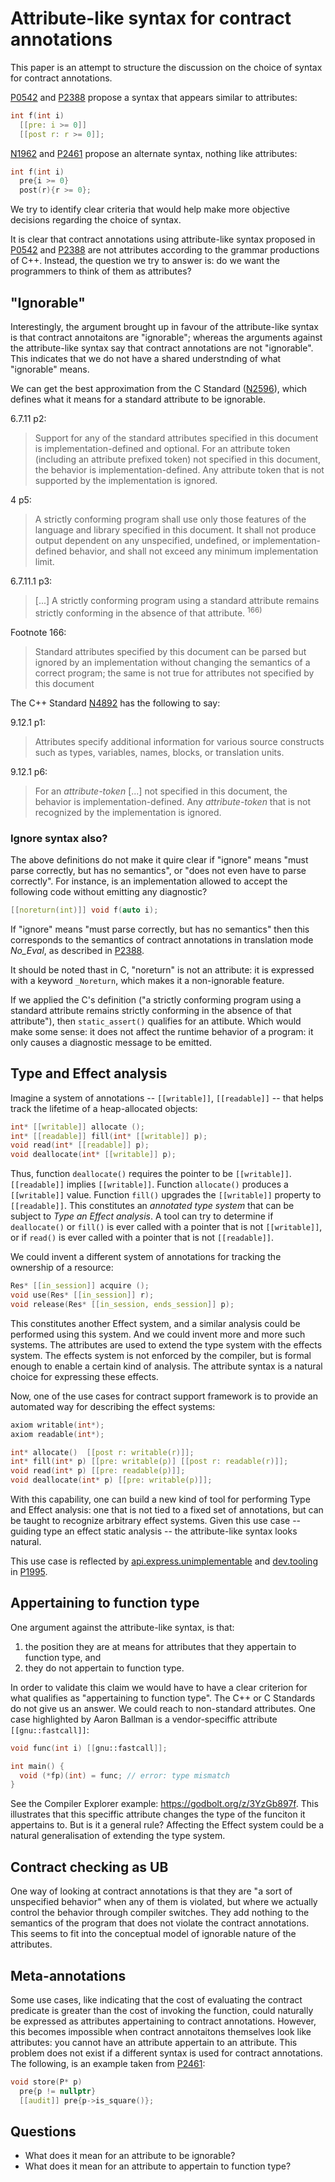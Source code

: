 Attribute-like syntax for contract annotations
==============================================

This paper is an attempt to structure the discussion on the choice of syntax for contract annotations.

[P0542](https://wg21.link/p0542) and [P2388](https://isocpp.org/files/papers/P2388R3.html) propose a syntax that appears
similar to attributes:

```c++
int f(int i)
  [[pre: i >= 0]]
  [[post r: r >= 0]];
```

[N1962](https://wg21.link/n1962) and [P2461](https://isocpp.org/files/papers/P2461R0.pdf) propose an
alternate syntax, nothing like attributes:

```c++
int f(int i)
  pre{i >= 0}
  post(r){r >= 0};
```

We try to identify clear criteria that would help make more objective decisions regarding the choice of syntax.

It is clear that contract annotations using attribute-like syntax proposed in [P0542](https://wg21.link/p0542) and [P2388](https://isocpp.org/files/papers/P2388R3.html)
are not attributes according to the grammar productions of C++. Instead, the question we try to answer is: do we want the programmers to think of them as
attributes?


"Ignorable"
-----------

Interestingly, the argument brought up in favour of the attribute-like syntax is that contract annotaitons
are "ignorable"; whereas the arguments against the attribute-like syntax say that contract annotations are 
not "ignorable". This indicates that we do not have a shared understnding of what "ignorable" means.

We can get the best approximation from the C Standard ([N2596](http://www.open-std.org/jtc1/sc22/wg14/www/docs/n2596.pdf)), which defines what it means for a standard attribute to be ignorable.

6.7.11 p2:

> Support for any of the standard attributes specified in this document is implementation-defined
> and optional. For an attribute token (including an attribute prefixed token) not specified in this
> document, the behavior is implementation-defined. Any attribute token that is not supported by the
> implementation is ignored.


4 p5:
> A strictly conforming program shall use only those features of the language and library specified
> in this document. It shall not produce output dependent on any unspecified, undefined, or
> implementation-defined behavior, and shall not exceed any minimum implementation limit.

6.7.11.1 p3:
>  [...] A strictly conforming program using a standard attribute remains strictly conforming in the absence of that
> attribute. <sup>166)</sup>

Footnote 166:
> Standard attributes specified by this document can be parsed but ignored by an implementation without changing the
semantics of a correct program; the same is not true for attributes not specified by this document

The C++ Standard [N4892](http://www.open-std.org/jtc1/sc22/wg21/docs/papers/2021/n4892.pdf) has the following to say:

9.12.1 p1:
> Attributes specify additional information for various source constructs such as types, variables, names, blocks,
> or translation units.

9.12.1 p6:
> For an *attribute-token* [...] not specified in this document, the behavior is
> implementation-defined. Any *attribute-token* that is not recognized by the implementation is ignored.

### Ignore syntax also?

The above definitions do not make it quire clear if "ignore" means "must parse correctly, but has no semantics",
or "does not even have to parse correctly". For instance, is an implementation allowed to accept the following code without 
emitting any diagnostic?

```c++
[[noreturn(int)]] void f(auto i);
```

If "ignore" means "must parse correctly, but has no semantics" then this corresponds to the semantics of
contract annotations in translation mode *No_Eval*, as described in [P2388](https://isocpp.org/files/papers/P2388R3.html).

It should be noted thast in C, "noreturn" is not an attribute: it is expressed with a keyword `_Noreturn`, which makes it a 
non-ignorable feature. 

If we applied the C's definition ("a strictly conforming program using a standard attribute remains strictly conforming in the absence of that
attribute"), then `static_assert()` qualifies for an attibute. Which would make some sense: it does not affect the runtime behavior of
a program: it only causes a diagnostic message to be emitted.


Type and Effect analysis
------------------------

Imagine a system of annotations -- `[[writable]]`, `[[readable]]` -- that helps track the lifetime of
a heap-allocated objects:

```c++
int* [[writable]] allocate ();
int* [[readable]] fill(int* [[writable]] p);
void read(int* [[readable]] p);
void deallocate(int* [[writable]] p);
```

Thus, function `deallocate()` requires the pointer to be `[[writable]]`. `[[readable]]` implies `[[writable]]`. Function `allocate()` produces a `[[writable]]` value. Function `fill()` upgrades the `[[writable]]` property to `[[readable]]`. This constitutes an *annotated type system* that can be subject to *Type an Effect analysis*. A tool can try to determine if `deallocate()` or `fill()` is ever called with a pointer that is not `[[writable]]`, or if `read()` is ever called with a pointer that is not `[[readable]]`. 

We could invent a different system of annotations for tracking the ownership of a resource:

```c++
Res* [[in_session]] acquire ();
void use(Res* [[in_session]] r);
void release(Res* [[in_session, ends_session]] p);
```

This constitutes another Effect system, and a similar analysis could be performed using this system. And we could invent more and more such systems. The attributes are used to extend the type system with the effects system. The effects system is not enforced by the compiler, but is formal enough to enable 
a certain kind of analysis. The attribute syntax is a natural choice for expressing these effects.

Now, one of the use cases for contract support framework is to provide an automated way for describing
the effect systems:

```c++
axiom writable(int*);
axiom readable(int*);

int* allocate()  [[post r: writable(r)]]; 
int* fill(int* p) [[pre: writable(p)] [[post r: readable(r)]];
void read(int* p) [[pre: readable(p)]];
void deallocate(int* p) [[pre: writable(p)]];
```

With this capability, one can build a new kind of tool for performing Type and Effect analysis: one that is not tied to a fixed set of annotations, but can be taught to recognize arbitrary effect systems. Given this use case -- guiding type an effect static analysis -- the attribute-like syntax looks natural.

This use case is reflected by [api.express.unimplementable](http://www.open-std.org/jtc1/sc22/wg21/docs/papers/2019/p1995r0.html#api.express.unimplementable) and [dev.tooling](http://www.open-std.org/jtc1/sc22/wg21/docs/papers/2019/p1995r0.html#dev.tooling) in [P1995](http://www.open-std.org/jtc1/sc22/wg21/docs/papers/2019/p1995r0.html).


Appertaining to function type
-----------------------------

One argument against the attribute-like syntax, is that:

 1. the position they are at means for attributes that they appertain to function type, and
 2. they do not appertain to function type.

In order to validate this claim we would have to have a clear criterion for what qualifies as "appertaining to function type". The C++ or C Standards do not give us an answer. We could reach to non-standard attributes. One case highlighted by Aaron Ballman is a vendor-speciffic attribute `[[gnu::fastcall]]`:

```c++
void func(int i) [[gnu::fastcall]];

int main() {
  void (*fp)(int) = func; // error: type mismatch
}
```

See the Compiler Explorer example: https://godbolt.org/z/3YzGb897f. This illustrates that this speciffic attribute changes the type of the funciton
it appertains to. But is it a general rule? Affecting the Effect system could be a natural generalisation of extending the type system.


Contract checking as UB
-----------------------

One way of looking at contract annotations is that they are "a sort of unspecified behavior" when any of them is violated, 
but where we actually control the behavior through compiler switches. They add nothing to the semantics of the program
that does not violate the contract annotations. This seems to fit into the conceptual model of ignorable nature of the attributes.


Meta-annotations
----------------

Some use cases, like indicating that the cost of evaluating the contract predicate is greater than the cost of invoking the function,
could naturally be expressed as attributes appertaining to contract annotations. However, this becomes impossible when 
contract annotaitons themselves look like attributes: you cannot have an attribute appertain to an attribute. This problem does not exist if
a different syntax is used for contract annotations. The following, is an example taken from  [P2461](https://isocpp.org/files/papers/P2461R0.pdf):

```c++
void store(P* p)
  pre{p != nullptr}
  [[audit]] pre{p->is_square()};
```


Questions
---------

 * What does it mean for an attribute to be ignorable?
 * What does it mean for an attribute to appertain to function type?
 

